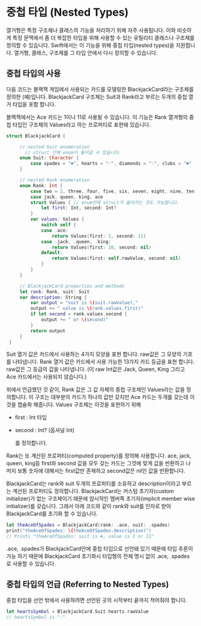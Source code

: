 # 중첩 타입 \(Nested Types\)

열거형은 특정 구조체나 클래스의 기능을 처리하기 위해 자주 사용됩니다. 이와 비슷하게 특정 문맥에서 좀 더 복잡한 타입을 위해 사용할 수 있는 유틸리티 클래스나 구조체를 정의할 수 있습니다. Swift에서는 이 기능을 위해 중첩 타입\(nested types\)을 지원합니다. 열거형, 클래스, 구조체를 그 타입 안에서 다시 정의할 수 있습니다.

## 중첩 타입의 사용

다음 코드는 블랙잭 게임에서 사용되는 카드를 모델링한 BlackjackCard라는 구조체를 정의한 \(예\)입니다. BlackjackCard 구조체는 Suit과 Rank라고 부르는 두개의 중첩 열거 타입을 포함 합니다.

블랙잭에서는 Ace 카드는 1이나 11로 사용될 수 있습니다. 이 기능은 Rank 열겨형의 중첩 타입인 구조체의 Values라고 하는 프로퍼티로 표현돼 있습니다.

```swift
struct BlackjackCard {

     // nested Suit enumeration
       // struct 안에 enum이 들어갈 수 있습니다.
     enum Suit: Character {
         case spades = "♠", hearts = "♡", diamonds = "♢", clubs = "♣"
     }

     // nested Rank enumeration
     enum Rank: Int {
         case two = 2, three, four, five, six, seven, eight, nine, ten
         case jack, queen, king, ace
         struct Values { // enum안에 struct가 들어가는 것도 가능합니다.
             let first: Int, second: Int?
         }
         var values: Values {
             switch self {
             case .ace:
                 return Values(first: 1, second: 11)
             case .jack, .queen, .king:
                 return Values(first: 10, second: nil)
             default:
                 return Values(first: self.rawValue, second: nil)
             }
         }
     }

     // BlackjackCard properties and methods
     let rank: Rank, suit: Suit
     var description: String {
         var output = "suit is \(suit.rawValue),"
         output += " value is \(rank.values.first)"
         if let second = rank.values.second {
             output += " or \(second)"
         }
         return output
     }
 }
```

Suit 열거 값은 카드에서 사용하는 4가지 모양을 표현 합니다. raw값은 그 모양의 기호를 나타냅니다. Rank 열거 값은 카드에서 사용 가능한 13가지 카드 등급을 표현 합니다. raw값은 그 등급의 값을 나타냅니다. \(이 raw Int값은 Jack, Queen, King 그리고 Ace 카드에서는 사용되지 않습니다.\)

위에서 언급했던 것 같이, Rank 값은 그 값 자체의 중첩 구조체인 Values라는 값을 정의합니다. 이 구조는 대부분의 카드가 하나의 값만 갖지만 Ace 카드는 두개를 갖는데 이것을 캡슐화 해줍니다. Values 구조체는 이것을 표현하기 위해

* first : Int 타입
* second : Int? \(옵셔널 Int\)

  를 정의합니다.

Rank는 또 계산된 프로퍼티\(computed property\)를 정의해 사용합니다. ace, jack, queen, king등 first와 second 값을 모두 갖는 카드는 그것에 맞게 값을 반환하고 나머지 보통 숫자에 대해서는 first값만 존재하고 second값은 nil인 값을 반환합니다.

BlackjackCard는 rank와 suit 두개의 프로퍼티를 소유하고 description이라고 부르는 계산된 프로퍼티도 정의합니다. BlackjackCard는 커스텀 초기자\(custom initializer\)가 없는 구조체이기 때문에 암시적인 맴버쪽 초기자\(implicit member wise initializer\)를 갖습니다. 그래서 아래 코드와 같이 rank와 suit를 인자로 받아 BlackjackCard를 초기화 할 수 있습니다.

```swift
let theAceOfSpades = BlackjackCard(rank: .ace, suit: .spades)
print("theAceOfSpades: \(theAceOfSpades.description)")
// Prints "theAceOfSpades: suit is ♠, value is 1 or 11"
```

.ace, .spades가 BlackjackCard안에 중첩 타입으로 선언돼 있기 때문에 타입 추론이 가능 하기 때문에 BlackjackCard 초기화시 타입형의 전체 명시 없이 .ace, .spades 로 사용할 수 있습니다.

## 중첩 타입의 언급 \(Referring to Nested Types\)

중첩 타입을 선언 밖에서 사용하려면 선언된 곳의 시작부터 끝까지 적어줘야 합니다.

```swift
let heartsSymbol = BlackjackCard.Suit.hearts.rawValue
// heartsSymbol is "♡"
```

